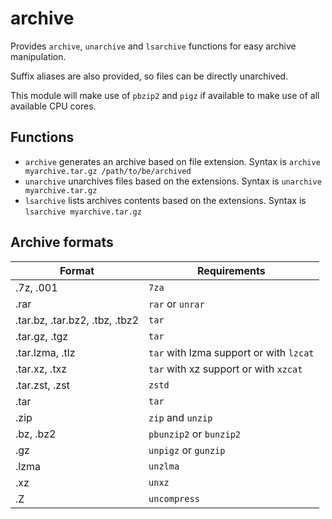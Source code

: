 archive
=======

Provides `archive`, `unarchive` and `lsarchive` functions for easy archive manipulation.

Suffix aliases are also provided, so files can be directly unarchived.

This module will make use of `pbzip2` and `pigz` if available to make use of all available CPU cores.

Functions
---------

  * `archive` generates an archive based on file extension. Syntax is `archive myarchive.tar.gz /path/to/be/archived`
  * `unarchive` unarchives files based on the extensions. Syntax is `unarchive myarchive.tar.gz`
  * `lsarchive` lists archives contents based on the extensions. Syntax is `lsarchive myarchive.tar.gz`

Archive formats
---------------

| Format | Requirements |
| ------ | ------------ |
| .7z, .001 | `7za` |
| .rar | `rar` or `unrar` |
| .tar.bz, .tar.bz2, .tbz, .tbz2 | `tar` |
| .tar.gz, .tgz | `tar` |
| .tar.lzma, .tlz | `tar` with lzma support or with `lzcat` |
| .tar.xz, .txz | `tar` with xz support or with `xzcat` |
| .tar.zst, .zst | `zstd` |
| .tar | `tar` |
| .zip | `zip` and `unzip` |
| .bz, .bz2 | `pbunzip2` or `bunzip2` |
| .gz | `unpigz` or `gunzip` |
| .lzma | `unzlma` |
| .xz | `unxz` |
| .Z | `uncompress` |
